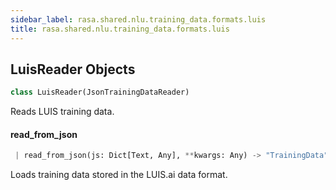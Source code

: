 ```yaml
---
sidebar_label: rasa.shared.nlu.training_data.formats.luis
title: rasa.shared.nlu.training_data.formats.luis
---
```


## LuisReader Objects

```python
class LuisReader(JsonTrainingDataReader)
```

Reads LUIS training data.

#### read\_from\_json

```python
 | read_from_json(js: Dict[Text, Any], **kwargs: Any) -> "TrainingData"
```

Loads training data stored in the LUIS.ai data format.

